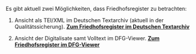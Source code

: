 Es gibt aktuell zwei Möglichkeiten, dass Friedhofsregister zu betrachten:

1. Ansicht als TEI/XML im Deutschen Textarchiv (aktuell in der Qualitätssicherung).
**[Zum Friedhofsregister im Deutschen Textarchiv](http://www.deutschestextarchiv.de/dtaq/book/view/jacobson_strelitzfriedhofsregister_1929)**

2. Ansicht der Digitalisate samt Volltext im DFG-Viewer.
**[Zum Friedhofsregister im DFG-Viewer](dfg-viewer.de/show/?tx_dlf[id]=https%3A%2F%2Fsgoettel.github.io%2Fstrelitz%2Ffriedhofsregister_der_juedischen_gemeinde_strelitz%2Fmets.xml)**

